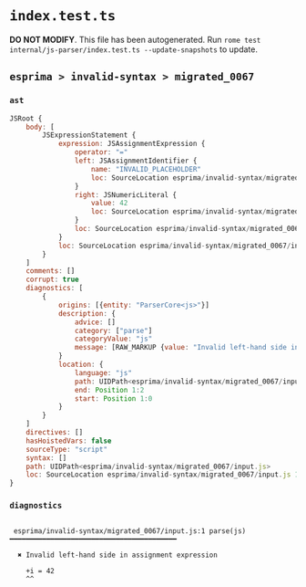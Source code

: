 # `index.test.ts`

**DO NOT MODIFY**. This file has been autogenerated. Run `rome test internal/js-parser/index.test.ts --update-snapshots` to update.

## `esprima > invalid-syntax > migrated_0067`

### `ast`

```javascript
JSRoot {
	body: [
		JSExpressionStatement {
			expression: JSAssignmentExpression {
				operator: "="
				left: JSAssignmentIdentifier {
					name: "INVALID_PLACEHOLDER"
					loc: SourceLocation esprima/invalid-syntax/migrated_0067/input.js 1:3-1:2
				}
				right: JSNumericLiteral {
					value: 42
					loc: SourceLocation esprima/invalid-syntax/migrated_0067/input.js 1:5-1:7
				}
				loc: SourceLocation esprima/invalid-syntax/migrated_0067/input.js 1:0-1:7
			}
			loc: SourceLocation esprima/invalid-syntax/migrated_0067/input.js 1:0-1:7
		}
	]
	comments: []
	corrupt: true
	diagnostics: [
		{
			origins: [{entity: "ParserCore<js>"}]
			description: {
				advice: []
				category: ["parse"]
				categoryValue: "js"
				message: [RAW_MARKUP {value: "Invalid left-hand side in "}, "assignment expression"]
			}
			location: {
				language: "js"
				path: UIDPath<esprima/invalid-syntax/migrated_0067/input.js>
				end: Position 1:2
				start: Position 1:0
			}
		}
	]
	directives: []
	hasHoistedVars: false
	sourceType: "script"
	syntax: []
	path: UIDPath<esprima/invalid-syntax/migrated_0067/input.js>
	loc: SourceLocation esprima/invalid-syntax/migrated_0067/input.js 1:0-2:0
}
```

### `diagnostics`

```

 esprima/invalid-syntax/migrated_0067/input.js:1 parse(js) ━━━━━━━━━━━━━━━━━━━━━━━━━━━━━━━━━━━━━━━━━

  ✖ Invalid left-hand side in assignment expression

    +i = 42
    ^^


```
